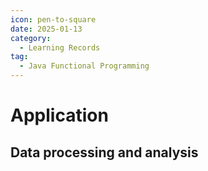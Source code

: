 ```yaml
---
icon: pen-to-square
date: 2025-01-13
category:
  - Learning Records
tag:
  - Java Functional Programming
---
```


# Application

## Data processing and analysis

